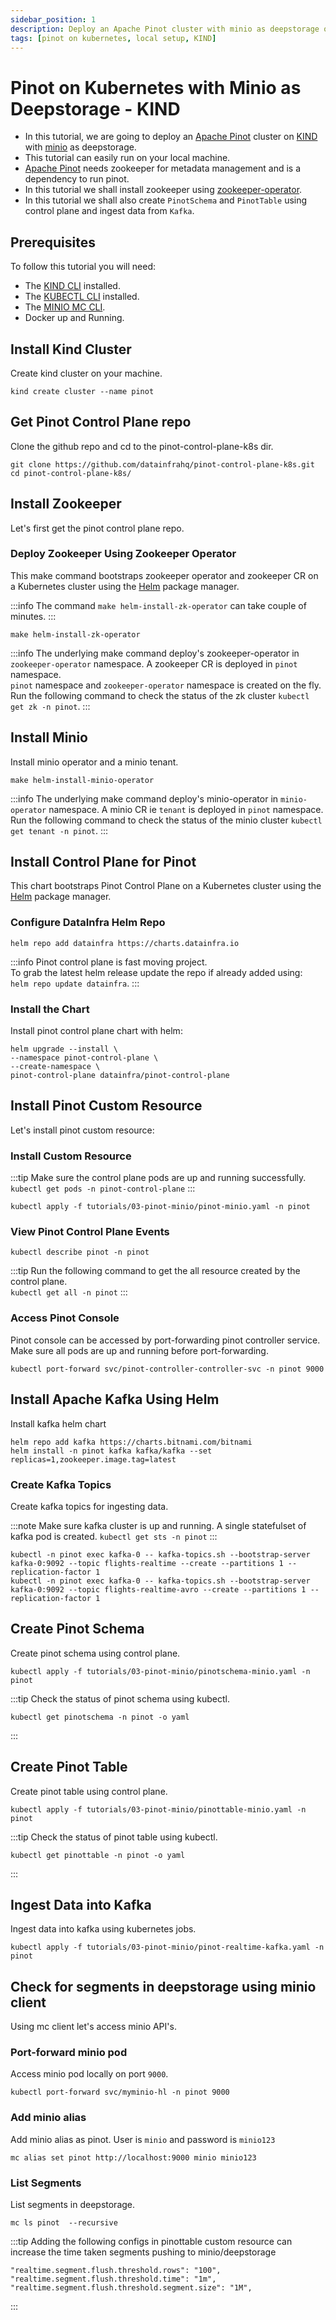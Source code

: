 ```yaml
---
sidebar_position: 1
description: Deploy an Apache Pinot cluster with minio as deepstorage on KIND.
tags: [pinot on kubernetes, local setup, KIND]
---
```


# Pinot on Kubernetes with Minio as Deepstorage - KIND

-   In this tutorial, we are going to deploy an [Apache Pinot](https://github.com/apache/pinot) cluster on [KIND](https://kind.sigs.k8s.io/) with [minio](https://github.com/minio/minio) as deepstorage.
-   This tutorial can easily run on your local machine.
-   [Apache Pinot](https://github.com/apache/pinot) needs zookeeper for metadata management and is a dependency to run pinot.
-   In this tutorial we shall install zookeeper using [zookeeper-operator](https://github.com/pravega/zookeeper-operator).
-   In this tutorial we shall also create ```PinotSchema``` and ```PinotTable``` using control plane and ingest data from ```Kafka```.

## Prerequisites

To follow this tutorial you will need:

-   The [KIND CLI](https://kind.sigs.k8s.io/docs/user/quick-start#installation) installed.
-   The [KUBECTL CLI](https://kubernetes.io/docs/tasks/tools/#kubectl) installed.
-   The [MINIO MC CLI](https://min.io/docs/minio/linux/reference/minio-mc.html).
-   Docker up and Running.

## Install Kind Cluster

Create kind cluster on your machine.

<TerminalWindow>

```
kind create cluster --name pinot
```

</TerminalWindow>

## Get Pinot Control Plane repo

Clone the github repo and cd to the pinot-control-plane-k8s dir.

<TerminalWindow>

```
git clone https://github.com/datainfrahq/pinot-control-plane-k8s.git
cd pinot-control-plane-k8s/
```

</TerminalWindow>

## Install Zookeeper

Let's first get the pinot control plane repo.

### Deploy Zookeeper Using Zookeeper Operator

This make command bootstraps zookeeper operator and zookeeper CR on a Kubernetes cluster using the [Helm](https://helm.sh/) package manager.

:::info
The command `make helm-install-zk-operator` can take couple of minutes.
:::

<TerminalWindow>

```
make helm-install-zk-operator
```

</TerminalWindow>

:::info
The underlying make command deploy's zookeeper-operator in `zookeeper-operator` namespace.
A zookeeper CR is deployed in `pinot` namespace.  
`pinot` namespace and `zookeeper-operator` namespace is created on the fly.  
Run the following command to check the status of the zk cluster `kubectl get zk -n pinot`.
:::

## Install Minio 

Install minio operator and a minio tenant.
<TerminalWindow>

```
make helm-install-minio-operator
```

</TerminalWindow>

:::info
The underlying make command deploy's minio-operator in `minio-operator` namespace.
A minio CR ie ```tenant``` is deployed in `pinot` namespace.  
Run the following command to check the status of the minio cluster `kubectl get tenant -n pinot`.
:::

## Install Control Plane for Pinot

This chart bootstraps Pinot Control Plane on a Kubernetes cluster using the [Helm](https://helm.sh/) package manager.

### Configure DataInfra Helm Repo

<TerminalWindow>

```
helm repo add datainfra https://charts.datainfra.io
```

</TerminalWindow>

:::info
Pinot control plane is fast moving project.  
To grab the latest helm release update the repo
if already added using:  
`helm repo update datainfra`.
:::

### Install the Chart

Install pinot control plane chart with helm:

<TerminalWindow>

```
helm upgrade --install \
--namespace pinot-control-plane \
--create-namespace \
pinot-control-plane datainfra/pinot-control-plane
```

</TerminalWindow>

## Install Pinot Custom Resource

Let's install pinot custom resource:

### Install Custom Resource

:::tip
Make sure the control plane pods are up and running successfully.       
```kubectl get pods -n pinot-control-plane```
:::
<TerminalWindow>

```
kubectl apply -f tutorials/03-pinot-minio/pinot-minio.yaml -n pinot
```

</TerminalWindow>

### View Pinot Control Plane Events

<TerminalWindow>

```
kubectl describe pinot -n pinot
```

</TerminalWindow>


:::tip
Run the following command to get the all resource created by the control plane.  
`kubectl get all -n pinot`
:::

### Access Pinot Console

Pinot console can be accessed by port-forwarding pinot controller service. Make sure all pods are up and running before port-forwarding.

<TerminalWindow>

```
kubectl port-forward svc/pinot-controller-controller-svc -n pinot 9000
```

</TerminalWindow>

## Install Apache Kafka Using Helm

Install kafka helm chart

<TerminalWindow>

```
helm repo add kafka https://charts.bitnami.com/bitnami
helm install -n pinot kafka kafka/kafka --set replicas=1,zookeeper.image.tag=latest
```

</TerminalWindow>

### Create Kafka Topics

Create kafka topics for ingesting data.

:::note
Make sure kafka cluster is up and running. 
A single statefulset of kafka pod is created.
```kubectl get sts -n pinot```
:::

<TerminalWindow>

```
kubectl -n pinot exec kafka-0 -- kafka-topics.sh --bootstrap-server kafka-0:9092 --topic flights-realtime --create --partitions 1 --replication-factor 1
kubectl -n pinot exec kafka-0 -- kafka-topics.sh --bootstrap-server kafka-0:9092 --topic flights-realtime-avro --create --partitions 1 --replication-factor 1
```

</TerminalWindow>

## Create Pinot Schema 

Create pinot schema using control plane. 

<TerminalWindow>

```
kubectl apply -f tutorials/03-pinot-minio/pinotschema-minio.yaml -n pinot
```

</TerminalWindow>

:::tip
Check the status of pinot schema using kubectl.
```
kubectl get pinotschema -n pinot -o yaml
```
:::

## Create Pinot Table 

Create pinot table using control plane. 

<TerminalWindow>

```
kubectl apply -f tutorials/03-pinot-minio/pinottable-minio.yaml -n pinot
```

</TerminalWindow>

:::tip
Check the status of pinot table using kubectl.
```
kubectl get pinottable -n pinot -o yaml
```
:::

## Ingest Data into Kafka

Ingest data into kafka using kubernetes jobs.

<TerminalWindow>

```
kubectl apply -f tutorials/03-pinot-minio/pinot-realtime-kafka.yaml -n pinot
```

</TerminalWindow>

## Check for segments in deepstorage using minio client

Using mc client let's access minio API's.

### Port-forward minio pod

Access minio pod locally on port ```9000```.

<TerminalWindow>

```
kubectl port-forward svc/myminio-hl -n pinot 9000
```

</TerminalWindow>

### Add minio alias

Add minio alias as pinot. User is ```minio``` and password is ```minio123```

<TerminalWindow>

```
mc alias set pinot http://localhost:9000 minio minio123 
```

</TerminalWindow>


### List Segments

List segments in deepstorage.

<TerminalWindow>

```
mc ls pinot  --recursive
```

</TerminalWindow>

:::tip
Adding the following configs in pinottable custom resource can increase the time taken segments pushing to minio/deepstorage
```
"realtime.segment.flush.threshold.rows": "100",
"realtime.segment.flush.threshold.time": "1m",
"realtime.segment.flush.threshold.segment.size": "1M",
```
:::
